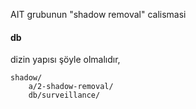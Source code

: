 AIT grubunun "shadow removal" calismasi

#### db

dizin yapısı şöyle olmalıdır,

	shadow/
		a/2-shadow-removal/
		db/surveillance/
